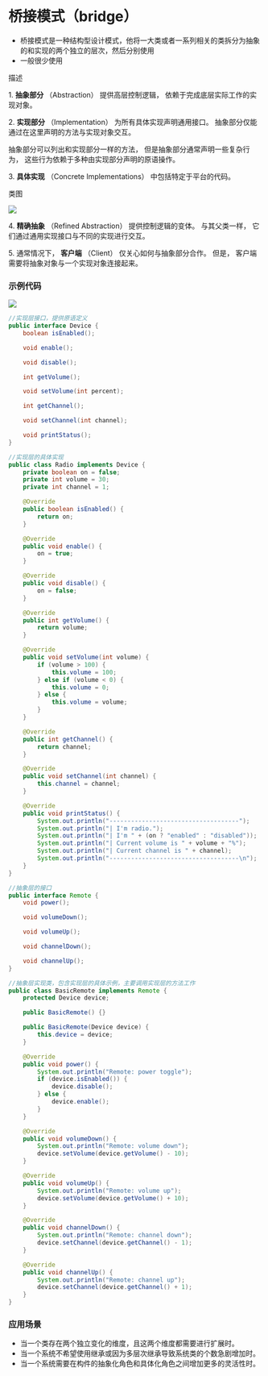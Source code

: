 # 桥接模式（bridge）

-   桥接模式是一种结构型设计模式，他将一大类或者一系列相关的类拆分为抽象的和实现的两个独立的层次，然后分别使用
-   一般很少使用

描述

1\.  **抽象部分** （Abstraction） 提供高层控制逻辑， 依赖于完成底层实际工作的实现对象。

2\.  **实现部分** （Implementation） 为所有具体实现声明通用接口。 抽象部分仅能通过在这里声明的方法与实现对象交互。

抽象部分可以列出和实现部分一样的方法， 但是抽象部分通常声明一些复杂行为， 这些行为依赖于多种由实现部分声明的原语操作。

3\.  **具体实现** （Concrete Implementations） 中包括特定于平台的代码。

类图

![](https://notes-pic-cjs.oss-cn-chengdu.aliyuncs.com/obsidian/image_UEHnoXMKv4.png)

4\.  **精确抽象** （Refined Abstraction） 提供控制逻辑的变体。 与其父类一样， 它们通过通用实现接口与不同的实现进行交互。

5\.  通常情况下， **客户端** （Client） 仅关心如何与抽象部分合作。 但是， 客户端需要将抽象对象与一个实现对象连接起来。

### 示例代码

![](https://notes-pic-cjs.oss-cn-chengdu.aliyuncs.com/obsidian/image_tN_ZAg5eG_.png)

```java
//实现层接口，提供原语定义
public interface Device {
    boolean isEnabled();

    void enable();

    void disable();

    int getVolume();

    void setVolume(int percent);

    int getChannel();

    void setChannel(int channel);

    void printStatus();
}
```

```java
//实现层的具体实现
public class Radio implements Device {
    private boolean on = false;
    private int volume = 30;
    private int channel = 1;

    @Override
    public boolean isEnabled() {
        return on;
    }

    @Override
    public void enable() {
        on = true;
    }

    @Override
    public void disable() {
        on = false;
    }

    @Override
    public int getVolume() {
        return volume;
    }

    @Override
    public void setVolume(int volume) {
        if (volume > 100) {
            this.volume = 100;
        } else if (volume < 0) {
            this.volume = 0;
        } else {
            this.volume = volume;
        }
    }

    @Override
    public int getChannel() {
        return channel;
    }

    @Override
    public void setChannel(int channel) {
        this.channel = channel;
    }

    @Override
    public void printStatus() {
        System.out.println("------------------------------------");
        System.out.println("| I'm radio.");
        System.out.println("| I'm " + (on ? "enabled" : "disabled"));
        System.out.println("| Current volume is " + volume + "%");
        System.out.println("| Current channel is " + channel);
        System.out.println("------------------------------------\n");
    }
}
```

```java
//抽象层的接口
public interface Remote {
    void power();

    void volumeDown();

    void volumeUp();

    void channelDown();

    void channelUp();
}
```

```java
//抽象层实现类，包含实现层的具体示例，主要调用实现层的方法工作
public class BasicRemote implements Remote {
    protected Device device;

    public BasicRemote() {}

    public BasicRemote(Device device) {
        this.device = device;
    }

    @Override
    public void power() {
        System.out.println("Remote: power toggle");
        if (device.isEnabled()) {
            device.disable();
        } else {
            device.enable();
        }
    }

    @Override
    public void volumeDown() {
        System.out.println("Remote: volume down");
        device.setVolume(device.getVolume() - 10);
    }

    @Override
    public void volumeUp() {
        System.out.println("Remote: volume up");
        device.setVolume(device.getVolume() + 10);
    }

    @Override
    public void channelDown() {
        System.out.println("Remote: channel down");
        device.setChannel(device.getChannel() - 1);
    }

    @Override
    public void channelUp() {
        System.out.println("Remote: channel up");
        device.setChannel(device.getChannel() + 1);
    }
}
```

### 应用场景

-   当一个类存在两个独立变化的维度，且这两个维度都需要进行扩展时。
-   当一个系统不希望使用继承或因为多层次继承导致系统类的个数急剧增加时。
-   当一个系统需要在构件的抽象化角色和具体化角色之间增加更多的灵活性时。
